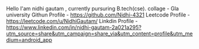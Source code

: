 Hello I'am nidhi gautam , currently pursuring B.tech(cse).
collage - Gla university
Githun Profile - https://github.com/Nidhi-4321
Leetcode Profile - https://leetcode.com/u/NidhiGautam/
Linkdin Profile - https://www.linkedin.com/in/nidhi-gautam-2a021a295?utm_source=share&utm_campaign=share_via&utm_content=profile&utm_medium=android_app
